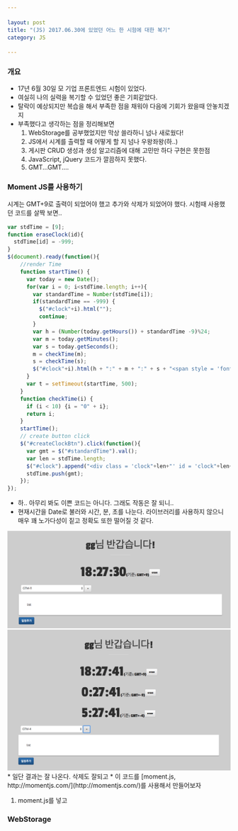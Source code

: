 ```yaml
---

layout: post
title: "(JS) 2017.06.30에 있었던 어느 한 시험에 대한 복기"
category: JS

---
```


### 개요
* 17년 6월 30일 모 기업 프론트엔드 시험이 있었다.
* 여실히 나의 실력을 복기할 수 있었던 좋은 기회같았다.
* 탈락이 예상되지만 복습을 해서 부족한 점을 채워야 다음에 기회가 왔을때 안놓치겠지
* 부족했다고 생각하는 점을 정리해보면
    1. WebStorage를 공부했었지만 막상 쓸라하니 넘나 새로웠다!
    2. JS에서 시계를 출력할 때 어떻게 할 지 넘나 우왕좌왕(하..)
    3. 게시판 CRUD 생성과 생성 알고리즘에 대해 고민만 하다 구현은 못한점
    4. JavaScript, jQuery 코드가 깔끔하지 못했다.
    5. GMT...GMT....

### Moment JS를 사용하기
시계는 GMT+9로 출력이 되었어야 했고 추가와 삭제가 되었어야 했다. 시험때 사용했던 코드를 살짝 보면..

```javascript
var stdTime = [9];
function eraseClock(id){
  stdTime[id] = -999;
}
$(document).ready(function(){
    //render Time
    function startTime() {
      var today = new Date();
      for(var i = 0; i<stdTime.length; i++){
        var standardTime = Number(stdTime[i]);
        if(standardTime == -999) {
          $("#clock"+i).html("");
          continue;
        }
        var h = (Number(today.getHours()) + standardTime -9)%24;
        var m = today.getMinutes();
        var s = today.getSeconds();
        m = checkTime(m);
        s = checkTime(s);
        $("#clock"+i).html(h + ":" + m + ":" + s + "<span style = 'font-size:20px;'>(기준: GMT+"+standardTime+")</span><button id = 'erase"+i+"' class = 'btn btn-default' onClick = 'eraseClock("+i+")'>erase</button>");
      }
      var t = setTimeout(startTime, 500);
    }
    function checkTime(i) {
      if (i < 10) {i = "0" + i};
      return i;
    }
    startTime();
    // create button click
    $("#createClockBtn").click(function(){
      var gmt = $("#standardTime").val();
      var len = stdTime.length;
      $("#clock").append("<div class = 'clock"+len+"' id = 'clock"+len+"'></div>");
      stdTime.push(gmt);
    });
});
```

* 하.. 아무리 봐도 이쁜 코드는 아니다. 그래도 작동은 잘 되니..
* 현재시간을 Date로 불러와 시간, 분, 초를 나눈다. 라이브러리를 사용하지 않으니 매우 꽤 노가다성이 짙고 정확도 또한 떨어질 것 같다.

<img src = '/post_img/201706/02/2.png'/>
<img src = '/post_img/201706/02/3.png'/>
* 일단 결과는 잘 나온다. 삭제도 잘되고
* 이 코드를 [moment.js, http://momentjs.com/](http://momentjs.com/)를 사용해서 만들어보자

1. moment.js를 넣고



### WebStorage







<br/><br/>